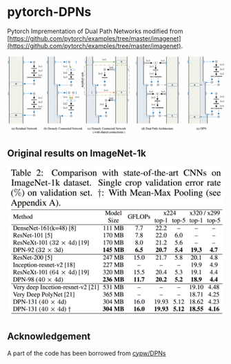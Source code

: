 # pytorch-DPNs
Pytorch Imprementation of Dual Path Networks modified from [https://github.com/pytorch/examples/tree/master/imagenet](https://github.com/pytorch/examples/tree/master/imagenet).  

![overview](imgs/overview.png)

## Original results on ImageNet-1k
<img src='imgs/original-results-on-imagenet1k.png' width="700px"/>

## Acknowledgement
A part of the code has been borrowed from [cypw/DPNs](https://github.com/cypw/DPNs)
